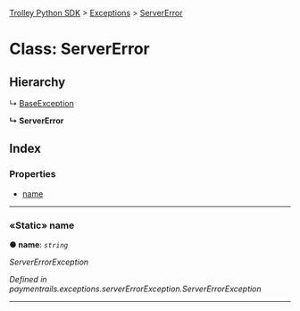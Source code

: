 [Trolley Python SDK](../README.md) > [Exceptions](../modules/exceptions.md) > [ServerError](../classes/exceptions.servererror.md)



# Class: ServerError

## Hierarchy


↳  [BaseException](exceptions.baseexception.md)

**↳ ServerError**







## Index

### Properties

* [name](exceptions.servererror.md#name)





___

<a id="name"></a>

### «Static» name

**●  name**:  *`string`* 

*ServerErrorException*

*Defined in paymentrails.exceptions.serverErrorException.ServerErrorException*





___